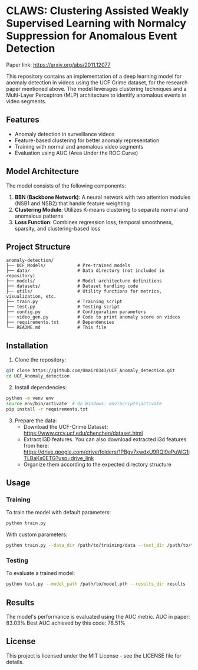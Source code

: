 # CLAWS: Clustering Assisted Weakly Supervised Learning with Normalcy Suppression for Anomalous Event Detection

Paper link: https://arxiv.org/abs/2011.12077

This repository contains an implementation of a deep learning model for anomaly detection in videos using the UCF Crime dataset, for the research paper mentioned above. The model leverages clustering techniques and a Multi-Layer Perceptron (MLP) architecture to identify anomalous events in video segments.

## Features

- Anomaly detection in surveillance videos
- Feature-based clustering for better anomaly representation
- Training with normal and anomalous video segments
- Evaluation using AUC (Area Under the ROC Curve)

## Model Architecture

The model consists of the following components:

1. **BBN (Backbone Network)**: A neural network with two attention modules (NSB1 and NSB2) that handle feature weighting
2. **Clustering Module**: Utilizes K-means clustering to separate normal and anomalous patterns
3. **Loss Function**: Combines regression loss, temporal smoothness, sparsity, and clustering-based loss

## Project Structure

```
anomaly-detection/
├── UCF_Models/            # Pre-trained models
├── data/                  # Data directory (not included in repository)
├── models/                # Model architecture definitions
├── datasets/              # Dataset handling code
├── utils/                 # Utility functions for metrics, visualization, etc.
├── train.py               # Training script
├── test.py                # Testing script
├── config.py              # Configuration parameters
├── video_gen.py           # Code to print anomaly score on videos
├── requirements.txt       # Dependencies
└── README.md              # This file
```

## Installation

1. Clone the repository:
```bash
git clone https://github.com/Umair0343/UCF_Anomaly_detection.git
cd UCF_Anomaly_detection
```

2. Install dependencies:
```bash
python -m venv env
source env/bin/activate  # On Windows: env\Scripts\activate
pip install -r requirements.txt
```

3. Prepare the data:
   - Download the UCF-Crime Dataset: https://www.crcv.ucf.edu/chenchen/dataset.html
   - Extract I3D features. You can also download extracted i3d features from here: https://drive.google.com/drive/folders/1PBgv7xwdxU9RQI9ePuWG1jTLBaKs0ETG?usp=drive_link
   - Organize them according to the expected directory structure

## Usage

### Training

To train the model with default parameters:

```bash
python train.py
```

With custom parameters:

```bash
python train.py --data_dir /path/to/training/data --test_dir /path/to/test/data --epochs 10 --lr 0.0005
```

### Testing

To evaluate a trained model:

```bash
python test.py --model_path /path/to/model.pth --results_dir results
```

## Results

The model's performance is evaluated using the AUC metric.
AUC in paper: 83.03%
Best AUC achieved by this code: 78.51%

## License

This project is licensed under the MIT License - see the LICENSE file for details.
